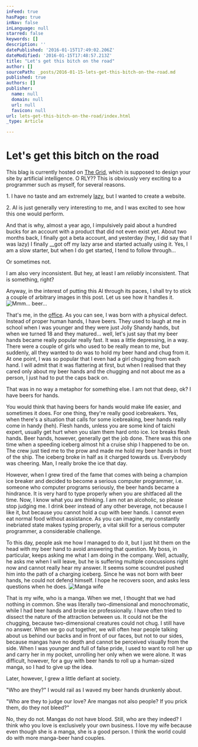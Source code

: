 ```yaml
---
inFeed: true
hasPage: true
inNav: false
inLanguage: null
starred: false
keywords: []
description: ''
datePublished: '2016-01-15T17:49:02.206Z'
dateModified: '2016-01-15T17:48:57.213Z'
title: "Let's get this bitch on the road"
author: []
sourcePath: _posts/2016-01-15-lets-get-this-bitch-on-the-road.md
published: true
authors: []
publisher:
  name: null
  domain: null
  url: null
  favicon: null
url: lets-get-this-bitch-on-the-road/index.html
_type: Article

---
```

# Let's get this bitch on the road

This blag is currently hosted on [The Grid][0], which is supposed to design your site by artificial intelligence. O RLY?? This is obviously very exciting to a programmer such as myself, for several reasons.

1\. I have no taste and am extremely [lazy][1], but I wanted to create a website.

2\. AI is just generally very interesting to me, and I was excited to see how this one would perform.

And that is why, almost a year ago, I impulsively paid about a hundred bucks for an account with a product that did not even exist yet. About two months back, I finally got a beta account, and yesterday (hey, I did say that I was lazy) I finally __got off my lazy arse and started actually using it. Yes, I am a slow starter, but when I do get started, I tend to follow through...

Or sometimes not.

I am also very inconsistent. But hey, at least I am _reliably_ inconsistent. That is something, right?

Anyway, in the interest of putting this AI through its paces, I shall try to stick a couple of arbitrary images in this post. Let us see how it handles it.
![Mmm... beer...](https://the-grid-user-content.s3-us-west-2.amazonaws.com/e707d4b1-a854-4608-b5e2-2a530ad82e03.jpg)

That's me, in the [office][2]. As you can see, I was born with a physical defect. Instead of proper human hands, I have beers. They used to laugh at me in school when I was younger and they were just Jolly Shandy hands, but when we turned 18 and they matured... well, let's just say that my beer hands became really popular really fast. It was a little depressing, in a way. There were a couple of girls who used to be really mean to me, but suddenly, all they wanted to do was to hold my beer hand and chug from it. At one point, I was so popular that I even had a girl chugging from each hand. I will admit that it was flattering at first, but when I realised that they cared only about my beer hands and the chugging and not about me as a person, I just had to put the caps back on.

That was in no way a metaphor for something else. I am not that deep, ok? I have beers for hands.

You would think that having beers for hands would make life easier, and sometimes it does. For one thing, they're really good icebreakers. Yes, when there's a situation that calls for some icebreaking, beer hands really come in handy (heh). Flesh hands, unless you are some kind of taichi expert, usually get hurt when you slam them hard onto ice. Ice breaks flesh hands. Beer hands, however, generally get the job done. There was this one time when a speeding iceberg almost hit a cruise ship I happened to be on. The crew just tied me to the prow and made me hold my beer hands in front of the ship. The iceberg broke in half as it charged towards us. Everybody was cheering. Man, I really broke the ice that day.

However, when I grew tired of the fame that comes with being a champion ice breaker and decided to become a serious computer programmer, i.e. someone who computer programs seriously, the beer hands became a hindrance. It is very hard to type properly when you are shitfaced all the time. Now, I know what you are thinking. I am not an alcoholic, so please stop judging me. I drink beer instead of any other beverage, not because I like it, but because you cannot hold a cup with beer hands. I cannot even eat normal food without assistance. As you can imagine, my constantly inebriated state makes typing properly, a vital skill for a serious computer programmer, a considerable challenge.

To this day, people ask me how I managed to do it, but I just hit them on the head with my beer hand to avoid answering that question. My boss, in particular, keeps asking me what I am doing in the company. Well, actually, he asks me when I will leave, but he is suffering multiple concussions right now and cannot really hear my answer. It seems some scoundrel pushed him into the path of a charging iceberg. Since he was not born with beer hands, he could not defend himself. I hope he recovers soon, and asks less questions when he does.
![Manga wife](https://the-grid-user-content.s3-us-west-2.amazonaws.com/ce598dae-25fc-4695-85da-3d948236cd17.jpg)

That is my wife, who is a manga. When we met, I thought that we had nothing in common. She was literally two-dimensional and monochromatic, while I had beer hands and broke ice professionally. I have often tried to dissect the nature of the attraction between us. It could not be the chugging, because two-dimensional creatures could not chug. I still have no answer. When we go out together, we will often hear people talking about us behind our backs and in front of our faces, but not to our sides, because mangas have no depth and cannot be perceived visually from the side. When I was younger and full of false pride, I used to want to roll her up and carry her in my pocket, unrolling her only when we were alone. It was difficult, however, for a guy with beer hands to roll up a human-sized manga, so I had to give up the idea.

Later, however, I grew a little defiant at society.

"Who are they?" I would rail as I waved my beer hands drunkenly about.

"Who are they to judge our love? Are mangas not also people? If you prick them, do they not bleed?"

No, they do not. Mangas do not have blood. Still, who are they indeed? I think who you love is exclusively your own business. I love my wife because even though she is a manga, she is a good person. I think the world could do with more manga-beer hand couples.

[0]: thegrid.io
[1]: http://threevirtues.com/
[2]: http://nugit.co/